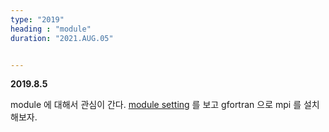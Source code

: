 ```yaml
---
type: "2019"
heading : "module"
duration: "2021.AUG.05"


---
```

 
 
 **2019.8.5**
 
 module 에 대해서 관심이 간다. 
 [module setting](http://blog.daum.net/_blog/BlogTypeView.do?blogid=0kiE4&articleno=131&categoryId=20&regdt=20141104101604) 를 보고 gfortran 으로 mpi 를 설치해보자. 